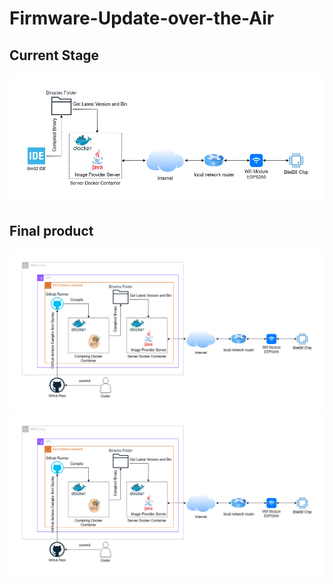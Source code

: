 # Firmware-Update-over-the-Air


## Current Stage
![](assets/FOTA-AWS.current.png)

## Final product
![](assets/FOTA-AWS.final.png)
![](assets/FOTA-AWS.final.png)
